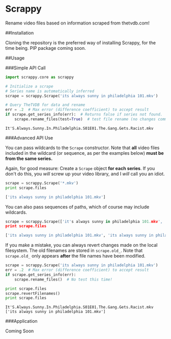 Scrappy
=======

Rename video files based on information scraped from thetvdb.com!

##Installation

Cloning the repository is the preferred way of installing Scrappy, for the time being.  PIP package coming soon.

##Usage

###Simple API Call

```Python
import scrappy.core as scrappy

# Initialize a scrape
# Series name is automatically inferred
scrape = scrappy.Scrape('its always sunny in philadelphia 101.mkv')

# Query TheTVDB for data and rename
err = .2  # Max error (difference coefficient) to accept result
if scrape.get_series_info(err):  # Returns false if series not found.  Try increasing err.
    scrape.rename_files(test=True)  # test file rename (no changes committed when test == True)
```

```
It'S.Always.Sunny.In.Philadelphia.S01E01.The.Gang.Gets.Racist.mkv
```

###Advanced API Use

You can pass wildcards to the `Scrape` constructor.  Note that **all** video files included in the wildcard (or sequence, as per the examples below) **must be from the same series.**

Again, for good measure:  Create a `Scrape` object **for each series**.  If you don't do this, you *will* screw up your video library, and I *will* call you an idiot.

```python
scrape = scrappy.Scrape('*.mkv')
print scrape.files
```

```python
['its always sunny in philadelphia 101.mkv']
```

You can also pass sequences of paths, which of course may include wildcards.

```python
scrape = scrappy.Scrape(['it's always sunny in philadelphia 101.mkv', '*.avi'])
print scrape.files
```

```python
['its always sunny in philadelphia 101.mkv', 'its always sunny in philadelphia 102.avi']
```

If you make a mistake, you can always revert changes made on the local filesystem.  The old filenames are stored in `scrape.old_`.  Note that `scrape.old_` only appears **after** the file names have been modified.

```python
scrape = scrappy.Scrape('its always sunny in philadelphia 101.mkv')
err = .2  # Max error (difference coefficient) to accept result
if scrape.get_series_info(err):
    scrape.rename_files()  # No test this time!

print scrape.files
scrape.revertFilenames()
print scrape.files
```

```
It'S.Always.Sunny.In.Philadelphia.S01E01.The.Gang.Gets.Racist.mkv
['its always sunny in philadelphia 101.mkv']
```

###Application

Coming Soon
